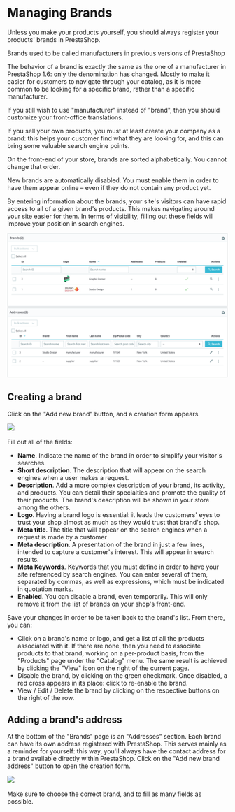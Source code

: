 # Managing Brands

Unless you make your products yourself, you should always register your products' brands in PrestaShop.

Brands used to be called manufacturers in previous versions of PrestaShop

The behavior of a brand is exactly the same as the one of a manufacturer in PrestaShop 1.6: only the denomination has changed. Mostly to make it easier for customers to navigate through your catalog, as it is more common to be looking for a specific brand, rather than a specific manufacturer.

If you still wish to use "manufacturer" instead of "brand", then you should customize your front-office translations.

If you sell your own products, you must at least create your company as a brand: this helps your customer find what they are looking for, and this can bring some valuable search engine points.

On the front-end of your store, brands are sorted alphabetically. You cannot change that order.

New brands are automatically disabled. You must enable them in order to have them appear online – even if they do not contain any product yet.

By entering information about the brands, your site's visitors can have rapid access to all of a given brand's products. This makes navigating around your site easier for them. In terms of visibility, filling out these fields will improve your position in search engines.

![](../../../.gitbook/assets/64225535%20%283%29%20%283%29.png)

## Creating a brand <a id="ManagingBrands-Creatingabrand"></a>

Click on the "Add new brand" button, and a creation form appears.

![](../../../.gitbook/assets/64225536%20%283%29.png)

Fill out all of the fields:

* **Name**. Indicate the name of the brand in order to simplify your visitor's searches.
* **Short description**. The description that will appear on the search engines when a user makes a request. 
* **Description**. Add a more complex description of your brand, its activity, and products. You can detail their specialties and promote the quality of their products. The brand's description will be shown in your store among the others.
* **Logo**. Having a brand logo is essential: it leads the customers' eyes to trust your shop almost as much as they would trust that brand's shop.
* **Meta title**. The title that will appear on the search engines when a request is made by a customer
* **Meta description**. A presentation of the brand in just a few lines, intended to capture a customer's interest. This will appear in search results.
* **Meta Keywords**. Keywords that you must define in order to have your site referenced by search engines. You can enter several of them, separated by commas, as well as expressions, which must be indicated in quotation marks.
* **Enabled**. You can disable a brand, even temporarily. This will only remove it from the list of brands on your shop's front-end.

Save your changes in order to be taken back to the brand's list. From there, you can:

* Click on a brand's name or logo, and get a list of all the products associated with it. If there are none, then you need to associate products to that brand, working on a per-product basis, from the "Products" page under the "Catalog" menu. The same result is achieved by clicking the "View" icon on the right of the current page.
* Disable the brand, by clicking on the green checkmark. Once disabled, a red cross appears in its place: click to re-enable the brand.
* View / Edit / Delete the brand by clicking on the respective buttons on the right of the row.

## Adding a brand's address <a id="ManagingBrands-Addingabrand&apos;saddress"></a>

At the bottom of the "Brands" page is an "Addresses" section. Each brand can have its own address registered with PrestaShop. This serves mainly as a reminder for yourself: this way, you'll always have the contact address for a brand available directly within PrestaShop. Click on the "Add new brand address" button to open the creation form.

![](../../../.gitbook/assets/64225538%20%283%29.png)

Make sure to choose the correct brand, and to fill as many fields as possible.

